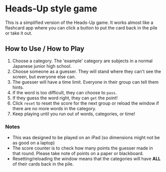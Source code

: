 # Heads-Up style game
This is a simplified version of the Heads-Up game. It works almost like a flashcard app where you can click a button to put the card back in the pile or take it out.

## How to Use / How to Play
1. Choose a category. The 'example' category are subjects in a normal Japanese junior high school.
2. Choose someone as a guesser. They will stand where they can't see the screen, but everyone else can.
3. The guesser will have a time limit. Everyone in their group can tell them hints.
4. If the word is too difficult, they can choose to `pass`.
5. If they guess the word right, they can `get` the point!
6. Click `reset` to reset the score for the next group or reload the window if there are no more words in the category.
7. Keep playing until you run out of words, categories, or time!

### Notes
- This was designed to be played on an iPad (so dimensions might not be as good on a laptop)
- The score counter is to check how many points the guesser made in that round. Please take note of points on a paper or blackboard.
- Resetting/reloading the window means that the categories will have **ALL** of their cards back in the pile.
